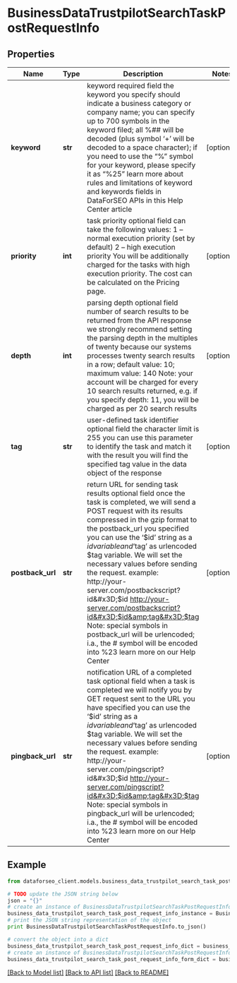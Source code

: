# BusinessDataTrustpilotSearchTaskPostRequestInfo


## Properties

Name | Type | Description | Notes
------------ | ------------- | ------------- | -------------
**keyword** | **str** | keyword required field the keyword you specify should indicate a business category or company name; you can specify up to 700 symbols in the keyword filed; all %## will be decoded (plus symbol ‘+’ will be decoded to a space character); if you need to use the “%” symbol for your keyword, please specify it as “%25” learn more about rules and limitations of keyword and keywords fields in DataForSEO APIs in this Help Center article | [optional] 
**priority** | **int** | task priority optional field can take the following values: 1 – normal execution priority (set by default) 2 – high execution priority You will be additionally charged for the tasks with high execution priority. The cost can be calculated on the Pricing page. | [optional] 
**depth** | **int** | parsing depth optional field number of search results to be returned from the API response we strongly recommend setting the parsing depth in the multiples of twenty because our systems processes twenty search results in a row; default value: 10; maximum value: 140 Note: your account will be charged for every 10 search results returned, e.g. if you specify depth: 11, you will be charged as per 20 search results | [optional] 
**tag** | **str** | user-defined task identifier optional field the character limit is 255 you can use this parameter to identify the task and match it with the result you will find the specified tag value in the data object of the response | [optional] 
**postback_url** | **str** | return URL for sending task results optional field once the task is completed, we will send a POST request with its results compressed in the gzip format to the postback_url you specified you can use the ‘$id’ string as a $id variable and ‘$tag’ as urlencoded $tag variable. We will set the necessary values before sending the request. example: http://your-server.com/postbackscript?id&#x3D;$id http://your-server.com/postbackscript?id&#x3D;$id&amp;tag&#x3D;$tag Note: special symbols in postback_url will be urlencoded; i.a., the # symbol will be encoded into %23 learn more on our Help Center | [optional] 
**pingback_url** | **str** | notification URL of a completed task optional field when a task is completed we will notify you by GET request sent to the URL you have specified you can use the ‘$id’ string as a $id variable and ‘$tag’ as urlencoded $tag variable. We will set the necessary values before sending the request. example: http://your-server.com/pingscript?id&#x3D;$id http://your-server.com/pingscript?id&#x3D;$id&amp;tag&#x3D;$tag Note: special symbols in pingback_url will be urlencoded; i.a., the # symbol will be encoded into %23 learn more on our Help Center | [optional] 

## Example

```python
from dataforseo_client.models.business_data_trustpilot_search_task_post_request_info import BusinessDataTrustpilotSearchTaskPostRequestInfo

# TODO update the JSON string below
json = "{}"
# create an instance of BusinessDataTrustpilotSearchTaskPostRequestInfo from a JSON string
business_data_trustpilot_search_task_post_request_info_instance = BusinessDataTrustpilotSearchTaskPostRequestInfo.from_json(json)
# print the JSON string representation of the object
print BusinessDataTrustpilotSearchTaskPostRequestInfo.to_json()

# convert the object into a dict
business_data_trustpilot_search_task_post_request_info_dict = business_data_trustpilot_search_task_post_request_info_instance.to_dict()
# create an instance of BusinessDataTrustpilotSearchTaskPostRequestInfo from a dict
business_data_trustpilot_search_task_post_request_info_form_dict = business_data_trustpilot_search_task_post_request_info.from_dict(business_data_trustpilot_search_task_post_request_info_dict)
```
[[Back to Model list]](../README.md#documentation-for-models) [[Back to API list]](../README.md#documentation-for-api-endpoints) [[Back to README]](../README.md)


